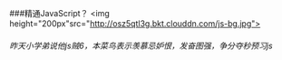 ###精通JavaScript？
<img height="200px"src="http://osz5qtl3g.bkt.clouddn.com/js-bg.jpg">

###### 昨天小学弟说他js贼6，本菜鸟表示羡慕忌妒恨，发奋图强，争分夺秒预习js